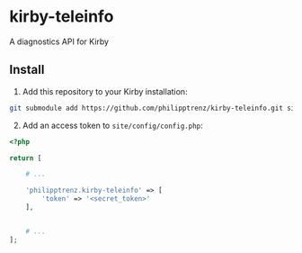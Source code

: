 # kirby-teleinfo

A diagnostics API for Kirby

## Install

1. Add this repository to your Kirby installation:

```bash
git submodule add https://github.com/philipptrenz/kirby-teleinfo.git site/plugins/kirby-teleinfo
```

2. Add an access token to `site/config/config.php`:

```php
<?php

return [

    # ...

    'philipptrenz.kirby-teleinfo' => [
        'token' => '<secret_token>'
    ],


    # ...
];
```